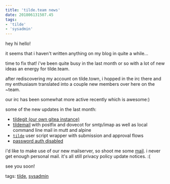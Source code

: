 ```yaml
---
title: 'tilde.team news'
date: 201806131507.45
tags:
- 'tilde'
- 'sysadmin'
---
```


hey hi hello!

it seems that i haven't written anything on my blog in quite a while...

time to fix that! i've been quite busy in the last month or so with a
lot of new ideas an energy for tilde.team.

after rediscovering my account on tilde.town, i hopped in the irc there
and my enthusiasm translated into a couple new members over here on the
~team.

our irc has been somewhat more active recently which is awesome:)

some of the new updates in the last month:

-   [tildegit (our own gitea instance)](https://git.tilde.team)
-   [tildemail](https://mail.tilde.team) with postfix and dovecot for
    smtp/imap as well as local command line mail in mutt and alpine
-   [`tilde`](https://git.tildeverse.org/team/tilde-launcher) user
    script wrapper with submission and approval flows
-   [password auth disabled](https://tilde.team/wiki/?page=ssh)

i'd like to make use of our new mailserver, so shoot me some
[mail](mailto:ben@tilde.team). i never get enough personal mail. it's
all still privacy policy update notices. :(

see you soon!

tags: [tilde](tag_tilde.html), [sysadmin](tag_sysadmin.html)
